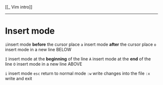 [[_ Vim intro]]

---
# Insert mode

`i`insert mode **before** the cursor place
`a` insert mode **after** the cursor place
`o` insert mode in a new line BELOW

`I` insert mode at the **beginning** of the line
`A` insert mode at the **end** of the line
`O` insert mode in a new line ABOVE


`i` insert mode
`esc` return to normal mode
`:w` write changes into the file
`:x` write and exit





